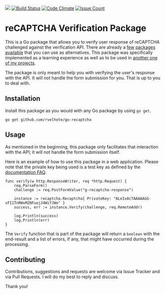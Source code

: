 [![](https://godoc.org/github.com/rvelhote/go-recaptcha?status.svg)](https://godoc.org/github.com/rvelhote/go-recaptcha) [![Build Status](https://travis-ci.org/rvelhote/go-recaptcha.svg?branch=master)](https://travis-ci.org/rvelhote/go-recaptcha) [![Code Climate](https://codeclimate.com/github/rvelhote/go-recaptcha/badges/gpa.svg)](https://codeclimate.com/github/rvelhote/go-recaptcha) [![Issue Count](https://codeclimate.com/github/rvelhote/go-recaptcha/badges/issue_count.svg)](https://codeclimate.com/github/rvelhote/go-recaptcha)

# reCAPTCHA Verification Package
This is a Go package that allows you to verify user response of reCAPTCHA challenged against the verification API. There are already a [few](https://github.com/HiFX/go-recaptcha) [packages](https://github.com/haisum/recaptcha) [available](https://github.com/dpapathanasiou/go-recaptcha) that you can use as alternatives. This package was specifically implemented as a learning experience as well as to be used in [another one of my projects](https://github.com/rvelhote/dnspropagation).

The package is only meant to help you with verifying the user's response with the API. It will not handle the form submission for you. That is up to you to deal with.

## Installation
Install this package as you would with any Go package by using `go get`.

```
go get github.com/rvelhote/go-recaptcha
```

## Usage
As mentioned in the beginning, this package only facilitates that interaction with the API; it will not handle the form submission itself.

Here is an example of how to use this package in a web application. Please note that the private key being used is a test key as defined by the [documentation FAQ](https://developers.google.com/recaptcha/docs/faq).

```
func verify(w http.ResponseWriter, req *http.Request) {
	req.ParseForm()
	challenge := req.PostFormValue("g-recaptcha-response")

	instance := recaptcha.Recaptcha{ PrivateKey: "6LeIxAcTAAAAAGG-vFI1TnRWxMZNFuojJ4WifJWe" }
	success, err := instance.Verify(challenge, req.RemoteAddr)

	log.Println(success)
	log.Println(err)
}
```

The `Verify` function that is part of the package will return a `boolean` with the end-result and a list of errors, if any, that might have occurred during the processing.

## Contributing
Contributions, suggestions and requests are welcome via Issue Tracker and via Pull Requests. I will do my best to reply and discuss.

Thank you!